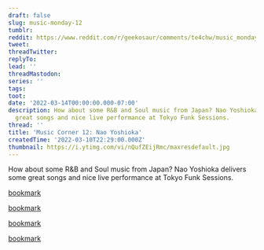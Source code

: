 ```yaml
---
draft: false
slug: music-monday-12
tumblr:
reddit: https://www.reddit.com/r/geekosaur/comments/te4chw/music_monday_12_nao_yoshioka/
tweet:
threadTwitter:
replyTo:
lead: ''
threadMastodon:
series: ''
tags:
toot:
date: '2022-03-14T00:00:00.000-07:00'
description: How about some R&B and Soul music from Japan? Nao Yoshioka delivers some
  great songs and nice live performance at Tokyo Funk Sessions.
thread: ''
title: 'Music Corner 12: Nao Yoshioka'
createdTime: '2022-03-10T22:29:00.000Z'
thumbnail: https://i.ytimg.com/vi/nQufZEijRmc/maxresdefault.jpg
---
```


How about some R&B and Soul music from Japan? Nao Yoshioka delivers some great songs and nice live performance at Tokyo Funk Sessions.

[bookmark](https://www.youtube.com/watch?v=nQufZEijRmc)

[bookmark](https://www.youtube.com/watch?v=I6U5uYWR-OY)

[bookmark](https://www.youtube.com/watch?v=CTmaZAWVFsw)

[bookmark](https://www.youtube.com/watch?v=zgax00svOwQ)